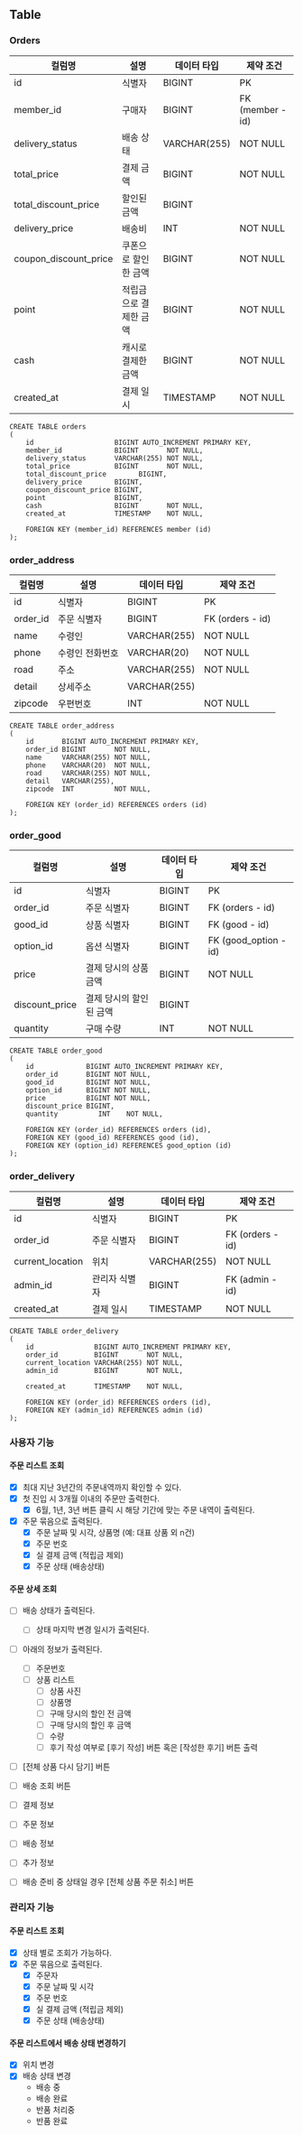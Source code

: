 ## Table
### Orders
| 컬럼명                   | 설명           | 데이터 타입       | 제약 조건            |
|-----------------------|--------------|--------------|------------------|
| id                    | 식별자          | BIGINT       | PK               |
| member_id             | 구매자          | BIGINT       | FK (member - id) |
| delivery_status       | 배송 상태        | VARCHAR(255) | NOT NULL         |
| total_price           | 결제 금액        | BIGINT       | NOT NULL         |
| total_discount_price  | 할인된 금액       | BIGINT       |                  |
| delivery_price        | 배송비          | INT          | NOT NULL         |
| coupon_discount_price | 쿠폰으로 할인한 금액  | BIGINT       | NOT NULL         |
| point                 | 적립금으로 결제한 금액 | BIGINT       | NOT NULL         |
| cash                  | 캐시로 결제한 금액   | BIGINT       | NOT NULL         |
| created_at            | 결제 일시        | TIMESTAMP    | NOT NULL         |

```mysql
CREATE TABLE orders
(
    id                    BIGINT AUTO_INCREMENT PRIMARY KEY,
    member_id             BIGINT       NOT NULL,
    delivery_status       VARCHAR(255) NOT NULL,
    total_price           BIGINT       NOT NULL,
    total_discount_price        BIGINT,
    delivery_price        BIGINT,
    coupon_discount_price BIGINT,
    point                 BIGINT,
    cash                  BIGINT       NOT NULL,
    created_at            TIMESTAMP    NOT NULL,

    FOREIGN KEY (member_id) REFERENCES member (id)
);
```

### order_address
| 컬럼명      | 설명       | 데이터 타입       | 제약 조건            |
|----------|----------|--------------|------------------|
| id       | 식별자      | BIGINT       | PK               |
| order_id | 주문 식별자   | BIGINT       | FK (orders - id) |
| name     | 수령인      | VARCHAR(255) | NOT NULL         |
| phone    | 수령인 전화번호 | VARCHAR(20)  | NOT NULL         |
| road     | 주소       | VARCHAR(255) | NOT NULL         |
| detail   | 상세주소     | VARCHAR(255) |                  |
| zipcode  | 우편번호     | INT          | NOT NULL         |

```mysql
CREATE TABLE order_address
(
    id       BIGINT AUTO_INCREMENT PRIMARY KEY,
    order_id BIGINT       NOT NULL,
    name     VARCHAR(255) NOT NULL,
    phone    VARCHAR(20)  NOT NULL,
    road     VARCHAR(255) NOT NULL,
    detail   VARCHAR(255),
    zipcode  INT          NOT NULL,

    FOREIGN KEY (order_id) REFERENCES orders (id)
);

```

### order_good
| 컬럼명            | 설명            | 데이터 타입 | 제약 조건                 |
|----------------|---------------|--------|-----------------------|
| id             | 식별자           | BIGINT | PK                    |
| order_id       | 주문 식별자        | BIGINT | FK (orders - id)      |
| good_id        | 상품 식별자        | BIGINT | FK (good - id)        |
| option_id      | 옵션 식별자        | BIGINT | FK (good_option - id) |
| price          | 결제 당시의 상품 금액  | BIGINT | NOT NULL              |
| discount_price | 결제 당시의 할인된 금액 | BIGINT |                       |
| quantity       | 구매 수량         | INT    | NOT NULL              |

```mysql
CREATE TABLE order_good
(
    id             BIGINT AUTO_INCREMENT PRIMARY KEY,
    order_id       BIGINT NOT NULL,
    good_id        BIGINT NOT NULL,
    option_id      BIGINT NOT NULL,
    price          BIGINT NOT NULL,
    discount_price BIGINT,
    quantity          INT    NOT NULL,

    FOREIGN KEY (order_id) REFERENCES orders (id),
    FOREIGN KEY (good_id) REFERENCES good (id),
    FOREIGN KEY (option_id) REFERENCES good_option (id)
);
```

### order_delivery
| 컬럼명              | 설명      | 데이터 타입       | 제약 조건            |
|------------------|---------|--------------|------------------|
| id               | 식별자     | BIGINT       | PK               |
| order_id         | 주문 식별자  | BIGINT       | FK (orders - id) |
| current_location | 위치      | VARCHAR(255) | NOT NULL         |
| admin_id         | 관리자 식별자 | BIGINT       | FK (admin - id)  |
| created_at       | 결제 일시   | TIMESTAMP    | NOT NULL         |

```mysql
CREATE TABLE order_delivery
(
    id               BIGINT AUTO_INCREMENT PRIMARY KEY,
    order_id         BIGINT       NOT NULL,
    current_location VARCHAR(255) NOT NULL,
    admin_id         BIGINT       NOT NULL,

    created_at       TIMESTAMP    NOT NULL,

    FOREIGN KEY (order_id) REFERENCES orders (id),
    FOREIGN KEY (admin_id) REFERENCES admin (id)
);
```

### 사용자 기능
#### 주문 리스트 조회
- [x] 최대 지난 3년간의 주문내역까지 확인할 수 있다.
- [x] 첫 진입 시 3개월 이내의 주문만 출력한다.
  - [x] 6월, 1년, 3년 버튼 클릭 시 해당 기간에 맞는 주문 내역이 출력된다.
- [x] 주문 묶음으로 출력된다.
  - [x] 주문 날짜 및 시각, 상품명 (예: 대표 상품 외 n건)
  - [x] 주문 번호
  - [x] 실 결제 금액 (적립금 제외)
  - [x] 주문 상태 (배송상태)

#### 주문 상세 조회
- [ ] 배송 상태가 출력된다.
  - [ ] 상태 마지막 변경 일시가 출력된다.
- [ ] 아래의 정보가 출력된다.
  - [ ] 주문번호
  - [ ] 상품 리스트
    - [ ] 상품 사진
    - [ ] 상품명
    - [ ] 구매 당시의 할인 전 금액
    - [ ] 구매 당시의 할인 후 금액
    - [ ] 수량
    - [ ] 후기 작성 여부로 [후기 작성] 버튼 혹은 [작성한 후기] 버튼 출력
- [ ] [전체 상품 다시 담기] 버튼
- [ ] 배송 조회 버튼
- [ ] 결제 정보
- [ ] 주문 정보
- [ ] 배송 정보
- [ ] 추가 정보
- [ ] 배송 준비 중 상태일 경우 [전체 상품 주문 취소] 버튼


### 관리자 기능
#### 주문 리스트 조회
- [x] 상태 별로 조회가 가능하다.
- [x] 주문 묶음으로 출력된다.
  - [x] 주문자 
  - [x] 주문 날짜 및 시각
  - [x] 주문 번호
  - [x] 실 결제 금액 (적립금 제외)
  - [x] 주문 상태 (배송상태)

#### 주문 리스트에서 배송 상태 변경하기
- [x] 위치 변경
- [x] 배송 상태 변경
  - 배송 중
  - 배송 완료
  - 반품 처리중
  - 반품 완료

